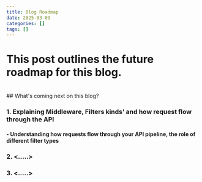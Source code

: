 ```yaml
---
title: Blog Roadmap
date: 2025-03-09
categories: []
tags: []
---
```


# This post outlines the future roadmap for this blog.
<br>
## What's coming next on this blog?



### 1. Explaining Middleware, Filters kinds' and how request flow through the API

#### - Understanding how requests flow through your API pipeline, the role of different filter types

### 2. <.....>
### 3. <.....>
